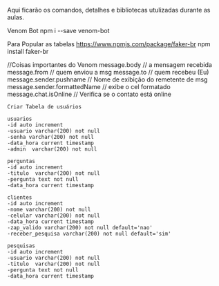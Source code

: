 Aqui ficarão os comandos, detalhes e bibliotecas utulizadas durante as aulas.

Venom Bot
npm i --save venom-bot

Para Popular as tabelas
https://www.npmjs.com/package/faker-br
npm install faker-br

//Coisas importantes do Venom
    message.body // a mensagem recebida
    message.from // quem enviou a msg
    message.to  //  quem recebeu (Eu)
    message.sender.pushname // Nome de exibição do remetente de msg
    message.sender.formattedName // exibe o cel formatado
    message.chat.isOnline // Verifica se o contato está online

    Criar Tabela de usuários

    usuarios
    -id auto increment
    -usuario varchar(200) not null
    -senha varchar(200) not null
    -data_hora current timestamp    
    -admin  varchar(200) not null

    perguntas
    -id auto increment
    -titulo  varchar(200) not null
    -pergunta text not null
    -data_hora current timestamp

    clientes
    -id auto increment
    -nome varchar(200) not null
    -celular varchar(200) not null
    -data_hora current timestamp
    -zap_valido varchar(200) not null default='nao'
    -receber_pesquisa varchar(200) not null default='sim'

    pesquisas
    -id auto increment
    -usuario varchar(200) not null
    -titulo  varchar(200) not null
    -pergunta text not null
    -data_hora current timestamp